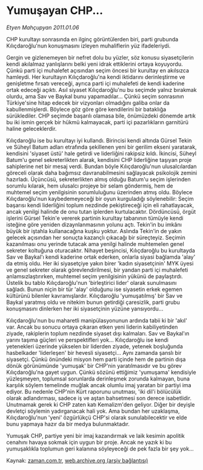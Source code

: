 # Yumuşayan CHP...

*Etyen Mahçupyan 2011.01.06*

<td class="columnist-detail">
<p>CHP kurultayı sonrasında en ilginç görüntülerden biri, parti grubunda Kılıçdaroğlu'nun konuşmasını izleyen muhaliflerin yüz ifadeleriydi.</p>
<p>
<div id="haberMetinDiv">
<p>Gergin ve gizlenemeyen bir nefret dolu bu yüzler, söz konusu siyasetçilerin kendi akılalmaz yanlışlarını belki yeni idrak ettiklerini ortaya koyuyordu. Çünkü parti içi muhalefet açısından seçim öncesi bir kurultay en akılsızca hamleydi. Her kurultayın Kılıçdaroğlu'na kendi iktidarını derinleştirme ve genişletme fırsatı vereceği, ayrıca parti içi muhalefeti de kendi kaderine ortak edeceği açıktı. Asıl siyaset Kılıçdaroğlu'nu bu seçimde yalnız bırakmak olurdu, ama Sav ve Baykal bunu yapamadılar... Çünkü seçim sonrasının Türkiye'sine hitap edecek bir vizyonları olmadığını galiba onlar da kabullenmişlerdi. Böylece göz göre göre kendilerini bir bataklığa sürüklediler. CHP seçimde başarılı olamasa bile, önümüzdeki dönemde artık bu iki ismin gerçek bir hükmü kalmayacak, parti içi pazarlıkların garnitürü haline geleceklerdir.
<p>Kılıçdaroğlu ise bu kurultayı iyi kullandı. Birincisi kendi altında Gürsel Tekin ve Süheyl Batum adları etrafında şekillenen yeni bir gerilim ekseni yaratarak, kendisini 'siyaset üstü' hale getirdi ve liderliğini rakipsiz kıldı. İkincisi, Süheyl Batum'u genel sekreterlikten alarak, kendisini CHP liderliğine taşıyan proje sahiplerine net bir mesaj verdi. Bundan böyle Kılıçdaroğlu'nun ulusalcılardan göreceli olarak daha bağımsız davranabilmesini sağlayacak psikolojik zemini hazırladı. Üçüncüsü, sekreterlikten almış olduğu Batum'u seçim işlerinden sorumlu kılarak, hem ulusalcı projeye bir selam göndermiş, hem de muhtemel seçim yenilgisinin sorumluluğunu üzerinden atmış oldu. Böylece Kılıçdaroğlu'nun kaybedemeyeceği bir oyun kurguladığı söylenebilir: Seçim başarısı kendi liderliğini toplum nezdinde pekiştireceği için eli rahatlayacak, ancak yenilgi halinde de onu tutan iplerden kurtulacaktır. Dördüncüsü, örgüt işlerini Gürsel Tekin'e vererek partinin kurultay tabanının tümüyle kendi isteğine göre yeniden dizaynlanmasının yolunu açtı. Tekin'in bu imkânı büyük bir iştahla kullanacağına kuşku yoktur. Aslında Tekin'in de yakın gelecek açısından her sonuçta kazançlı çıkacağı bir süreçteyiz. Seçimin kazanılması onu yerinde tutacak ama yenilgi halinde muhtemelen genel sekreter koltuğuna oturacaktır. Nihayet beşincisi, Kılıçdaroğlu bu kurultayda Sav ve Baykal'ı kendi kaderine ortak ederken, onlarla siyasi bağlamda 'alay' da etmiş oldu. Her iki siyasetçiye yakın birer 'kadın siyasetçinin' MYK üyesi ve genel sekreter olarak görevlendirilmesi, bir yandan parti içi muhalefeti anlamsızlaştırırken, muhtemel seçim yenilgisinin yükünü de paylaştırdı. Üstelik bu tablo Kılıçdaroğlu'nun 'birleştirici lider' olarak sunulmasını sağladı. Bunun niçin bir tür 'alay' olduğunu ise siyasetin erkek egemen kültürünü bilenler kavramışlardır. Kılıçdaroğlu 'yumuşatılmış' bir Sav ve Baykal yaratmış oldu ve nitekim bunun getirdiği çaresizlik, parti grubu konuşmasını dinlerken her iki siyasetçinin yüzüne yansıyordu...
<p>Kılıçdaroğlu'nun bu maharetli manipülasyonunun ardında tabii ki bir 'akıl' var. Ancak bu sonucu ortaya çıkaran etken yeni liderin kabiliyetinden ziyade, rakiplerin toplum nezdinde siyaset dışı kalmaları. Sav ve Baykal'ın yarını taşıma güçleri ve perspektifleri yok... Kılıçdaroğlu ise kendi yetenekleri üzerinde yükselen bir liderden ziyade, yetenek boşluğunda hasbelkader 'liderleşen' bir hevesli siyasetçi... Aynı zamanda şanslı bir siyasetçi. Çünkü önündeki misyon hem parti içinde hem de partinin dışa dönük görünümünde 'yumuşak' bir CHP'nin yaratılmasıdır ve bu görev Kılıçdaroğlu'na gayet uygun. Çünkü sözünü ettiğimiz 'yumuşama' kendisiyle yüzleşmeyen, toplumsal sorunlarda derinleşmek zorunda kalmayan, buna karşılık söylem temelinde muğlak ancak olumlu imaj yaratan bir partiyi ima ediyor. Bu nedenle CHP'nin Kürt raporunu unutması, 'iki dil'i bölücülük olarak adlandırması, sadece iş ve aştan bahsetmesi son derece isabetlidir. Unutmamak gerek ki CHP zaten katı Kemalizm'den geliyor. Diğer bir deyişle devletçi söylemin yadırganacak hali yok. Ama bundan her uzaklaşma, Kılıçdaroğlu'nun 'yeni' özgürlükçü CHP'si olarak sunulabilecektir ve elde bunu yapmaya hazır da bir medya bulunmaktadır.
<p>Yumuşak CHP, partiye yeni bir imaj kazandırmak ve laik kesimin apolitik cenahını havaya sokmak için uygun bir proje. Ancak ne yazık ki bu yumuşaklıkla toplumun geri kalanına söyleyeceği de pek fazla bir şey yok... </p></p></p></p></div>
</p>
<a href="http://web.archive.org/web/20110117015514/mailto:e.mahcupyan@zaman.com.tr">
</a></td>

Kaynak: [zaman.com.tr](http://zaman.com.tr/yazar.do?yazino=1074816), [web.archive.org (arşiv bağlantısı)](http://web.archive.org/web/20110117015514/http://www.zaman.com.tr:80/yazar.do?yazino=1074816)
